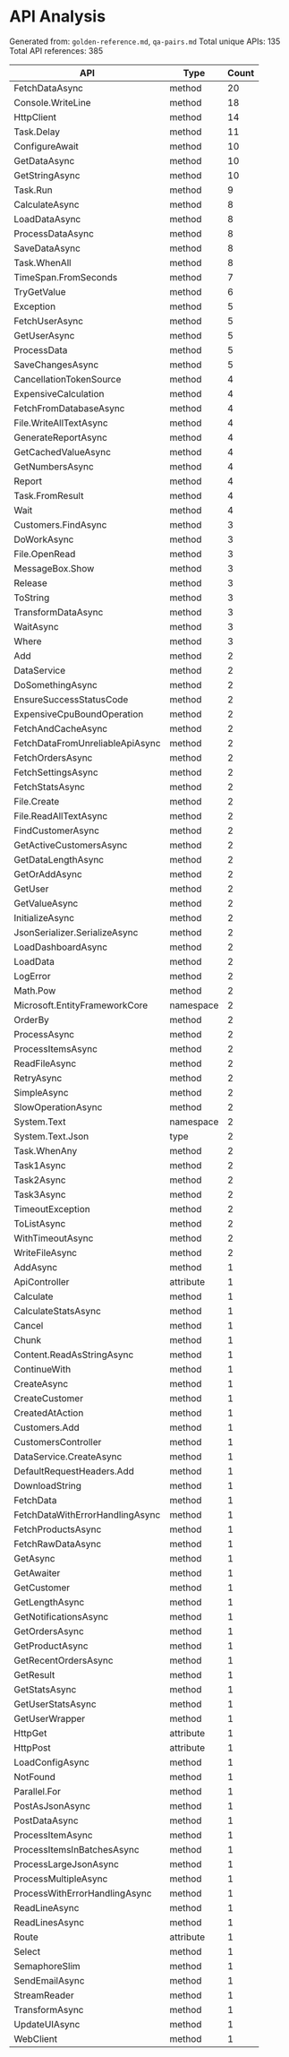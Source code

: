 # API Analysis

Generated from: `golden-reference.md`, `qa-pairs.md`
Total unique APIs: 135
Total API references: 385

| API | Type | Count |
|-----|------|-------|
| FetchDataAsync | method | 20 |
| Console.WriteLine | method | 18 |
| HttpClient | method | 14 |
| Task.Delay | method | 11 |
| ConfigureAwait | method | 10 |
| GetDataAsync | method | 10 |
| GetStringAsync | method | 10 |
| Task.Run | method | 9 |
| CalculateAsync | method | 8 |
| LoadDataAsync | method | 8 |
| ProcessDataAsync | method | 8 |
| SaveDataAsync | method | 8 |
| Task.WhenAll | method | 8 |
| TimeSpan.FromSeconds | method | 7 |
| TryGetValue | method | 6 |
| Exception | method | 5 |
| FetchUserAsync | method | 5 |
| GetUserAsync | method | 5 |
| ProcessData | method | 5 |
| SaveChangesAsync | method | 5 |
| CancellationTokenSource | method | 4 |
| ExpensiveCalculation | method | 4 |
| FetchFromDatabaseAsync | method | 4 |
| File.WriteAllTextAsync | method | 4 |
| GenerateReportAsync | method | 4 |
| GetCachedValueAsync | method | 4 |
| GetNumbersAsync | method | 4 |
| Report | method | 4 |
| Task.FromResult | method | 4 |
| Wait | method | 4 |
| Customers.FindAsync | method | 3 |
| DoWorkAsync | method | 3 |
| File.OpenRead | method | 3 |
| MessageBox.Show | method | 3 |
| Release | method | 3 |
| ToString | method | 3 |
| TransformDataAsync | method | 3 |
| WaitAsync | method | 3 |
| Where | method | 3 |
| Add | method | 2 |
| DataService | method | 2 |
| DoSomethingAsync | method | 2 |
| EnsureSuccessStatusCode | method | 2 |
| ExpensiveCpuBoundOperation | method | 2 |
| FetchAndCacheAsync | method | 2 |
| FetchDataFromUnreliableApiAsync | method | 2 |
| FetchOrdersAsync | method | 2 |
| FetchSettingsAsync | method | 2 |
| FetchStatsAsync | method | 2 |
| File.Create | method | 2 |
| File.ReadAllTextAsync | method | 2 |
| FindCustomerAsync | method | 2 |
| GetActiveCustomersAsync | method | 2 |
| GetDataLengthAsync | method | 2 |
| GetOrAddAsync | method | 2 |
| GetUser | method | 2 |
| GetValueAsync | method | 2 |
| InitializeAsync | method | 2 |
| JsonSerializer.SerializeAsync | method | 2 |
| LoadDashboardAsync | method | 2 |
| LoadData | method | 2 |
| LogError | method | 2 |
| Math.Pow | method | 2 |
| Microsoft.EntityFrameworkCore | namespace | 2 |
| OrderBy | method | 2 |
| ProcessAsync | method | 2 |
| ProcessItemsAsync | method | 2 |
| ReadFileAsync | method | 2 |
| RetryAsync | method | 2 |
| SimpleAsync | method | 2 |
| SlowOperationAsync | method | 2 |
| System.Text | namespace | 2 |
| System.Text.Json | type | 2 |
| Task.WhenAny | method | 2 |
| Task1Async | method | 2 |
| Task2Async | method | 2 |
| Task3Async | method | 2 |
| TimeoutException | method | 2 |
| ToListAsync | method | 2 |
| WithTimeoutAsync | method | 2 |
| WriteFileAsync | method | 2 |
| AddAsync | method | 1 |
| ApiController | attribute | 1 |
| Calculate | method | 1 |
| CalculateStatsAsync | method | 1 |
| Cancel | method | 1 |
| Chunk | method | 1 |
| Content.ReadAsStringAsync | method | 1 |
| ContinueWith | method | 1 |
| CreateAsync | method | 1 |
| CreateCustomer | method | 1 |
| CreatedAtAction | method | 1 |
| Customers.Add | method | 1 |
| CustomersController | method | 1 |
| DataService.CreateAsync | method | 1 |
| DefaultRequestHeaders.Add | method | 1 |
| DownloadString | method | 1 |
| FetchData | method | 1 |
| FetchDataWithErrorHandlingAsync | method | 1 |
| FetchProductsAsync | method | 1 |
| FetchRawDataAsync | method | 1 |
| GetAsync | method | 1 |
| GetAwaiter | method | 1 |
| GetCustomer | method | 1 |
| GetLengthAsync | method | 1 |
| GetNotificationsAsync | method | 1 |
| GetOrdersAsync | method | 1 |
| GetProductAsync | method | 1 |
| GetRecentOrdersAsync | method | 1 |
| GetResult | method | 1 |
| GetStatsAsync | method | 1 |
| GetUserStatsAsync | method | 1 |
| GetUserWrapper | method | 1 |
| HttpGet | attribute | 1 |
| HttpPost | attribute | 1 |
| LoadConfigAsync | method | 1 |
| NotFound | method | 1 |
| Parallel.For | method | 1 |
| PostAsJsonAsync | method | 1 |
| PostDataAsync | method | 1 |
| ProcessItemAsync | method | 1 |
| ProcessItemsInBatchesAsync | method | 1 |
| ProcessLargeJsonAsync | method | 1 |
| ProcessMultipleAsync | method | 1 |
| ProcessWithErrorHandlingAsync | method | 1 |
| ReadLineAsync | method | 1 |
| ReadLinesAsync | method | 1 |
| Route | attribute | 1 |
| Select | method | 1 |
| SemaphoreSlim | method | 1 |
| SendEmailAsync | method | 1 |
| StreamReader | method | 1 |
| TransformAsync | method | 1 |
| UpdateUIAsync | method | 1 |
| WebClient | method | 1 |
